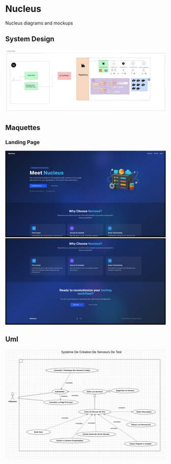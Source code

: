 # Nucleus

Nucleus diagrams and mockups

## System Design

![image](assets/sys_design.png)

## Maquettes

### Landing Page

![image](assets/mock1.png)
![image](assets/mock2.png)

## Uml

![image](assets/use_case.png)
